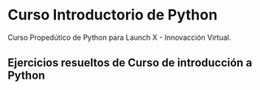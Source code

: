 # Curso Introductorio de Python
Curso Propedútico de Python para Launch X - Innovacción Virtual.

## Ejercicios resueltos de Curso de introducción a Python


